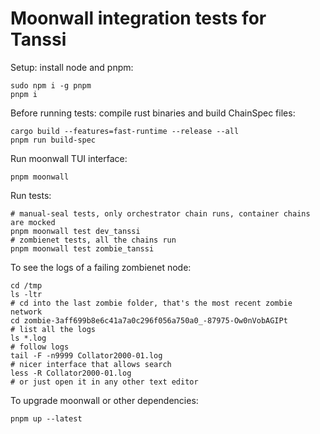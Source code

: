 # Moonwall integration tests for Tanssi

Setup: install node and pnpm:

```
sudo npm i -g pnpm
pnpm i
```

Before running tests: compile rust binaries and build ChainSpec files:

```
cargo build --features=fast-runtime --release --all
pnpm run build-spec
```

Run moonwall TUI interface:

```
pnpm moonwall
```

Run tests:

```
# manual-seal tests, only orchestrator chain runs, container chains are mocked
pnpm moonwall test dev_tanssi
# zombienet tests, all the chains run
pnpm moonwall test zombie_tanssi
```

To see the logs of a failing zombienet node:

```
cd /tmp
ls -ltr
# cd into the last zombie folder, that's the most recent zombie network
cd zombie-3aff699b8e6c41a7a0c296f056a750a0_-87975-Ow0nVobAGIPt
# list all the logs
ls *.log
# follow logs
tail -F -n9999 Collator2000-01.log
# nicer interface that allows search
less -R Collator2000-01.log
# or just open it in any other text editor
```

To upgrade moonwall or other dependencies:

```
pnpm up --latest
```
